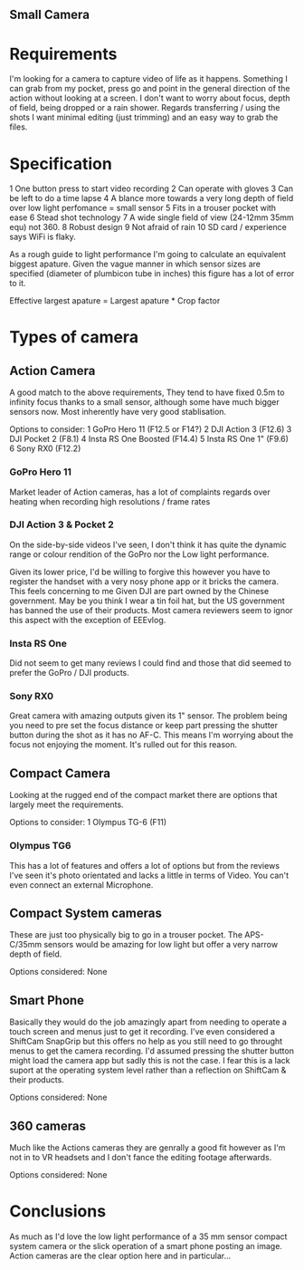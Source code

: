 Small Camera
---

# Requirements
I'm looking for a camera to capture video of life as it happens. Something I can grab from my pocket, press go and point in the general direction of the action without looking at a screen. I don't want to worry about focus, depth of field, being dropped or a rain shower. Regards transferring / using the shots I want minimal editing (just trimming) and an easy way to grab the files.

# Specification
1 One button press to start video recording
2 Can operate with gloves
3 Can be left to do a time lapse
4 A blance more towards a very long depth of field over low light perfomance = small sensor
5 Fits in a trouser pocket with ease
6 Stead shot technology
7 A wide single field of view (24-12mm 35mm equ) not 360.
8 Robust design
9 Not afraid of rain
10 SD card / experience says WiFi is flaky.

As a rough guide to light performance I'm going to calculate an equivalent biggest apature. Given the vague manner in which sensor sizes are specified (diameter of plumbicon tube in inches) this figure has a lot of error to it.

Effective largest apature = Largest apature * Crop factor

# Types of camera

## Action Camera
A good match to the above requirements, They tend to have fixed 0.5m to infinity focus thanks to a small sensor, although some have much bigger sensors now. Most inherently have very good stablisation.

Options to consider:
1 GoPro Hero 11 (F12.5 or F14?)
2 DJI Action 3 (F12.6)
3 DJI Pocket 2 (F8.1)
4 Insta RS One Boosted (F14.4)
5 Insta RS One 1" (F9.6)
6 Sony RX0 (F12.2)

### GoPro Hero 11
Market leader of Action cameras, has a lot of complaints regards over heating when recording high resolutions / frame rates

### DJI Action 3 & Pocket 2
On the side-by-side videos I've seen, I don't think it has quite the dynamic range or colour rendition of the GoPro nor the Low light performance. 

Given its lower price, I'd be willing to forgive this however you have to register the handset with a very nosy phone app or it bricks the camera. This feels concerning to me Given DJI are part owned by the Chinese government. May be you think I wear a tin foil hat, but the US government has banned the use of their products. Most camera reviewers seem to ignor this aspect with the exception of EEEvlog.

### Insta RS One
Did not seem to get many reviews I could find and those that did seemed to prefer the GoPro / DJI products.

### Sony RX0
Great camera with amazing outputs given its 1" sensor. The problem being you need to pre set the focus distance or keep part pressing the shutter button during the shot as it has no AF-C. This means I'm worrying about the focus not enjoying the moment. It's rulled out for this reason. 

## Compact Camera
Looking at the rugged end of the compact market there are options that largely meet the requirements.

Options to consider:
1 Olympus TG-6 (F11)

### Olympus TG6
This has a lot of features and offers a lot of options but from the reviews I've seen it's photo orientated and lacks a little in terms of Video. You can't even connect an external Microphone. 

## Compact System cameras
These are just too physically big to go in a trouser pocket. The APS-C/35mm sensors would be amazing for low light but offer a very narrow depth of field.

Options considered:
None

## Smart Phone
Basically they would do the job amazingly apart from needing to operate a touch screen and menus just to get it recording. I've even considered a ShiftCam SnapGrip but this offers no help as you still need to go throught menus to get the camera recording. I'd assumed pressing the shutter button might load the camera app but sadly this is not the case. I fear this is a lack suport at the operating system level rather than a reflection on ShiftCam & their products.

Options considered:
None

## 360 cameras
Much like the Actions cameras they are genrally a good fit however as I'm not in to VR headsets and I don't fance the editing footage afterwards.

Options considered:
None

# Conclusions
As much as I'd love the low light performance of a 35 mm sensor compact system camera or the slick operation of a smart phone posting an image. Action cameras are the clear option here and in particular...







